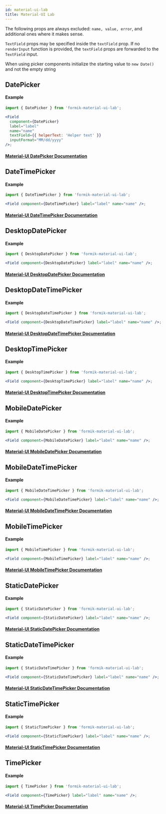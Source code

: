 ```yaml
---
id: material-ui-lab
title: Material-UI Lab
---
```


The following props are always excluded: `name, value, error`, and additional ones where it makes sense.

`TextField` props may be specified inside the `textField` prop. If no `renderInput` function is provided, the `textField` props are forwarded to the `TextField` input.

When using picker components initialize the starting value to `new Date()` and not the empty string

## DatePicker

#### Example

```jsx
import { DatePicker } from 'formik-material-ui-lab';

<Field
  component={DatePicker}
  label="label"
  name="name"
  textField={{ helperText: 'Helper text' }}
  inputFormat="MM/dd/yyyy"
/>;
```

#### [Material-UI DatePicker Documentation](https://mui.com/api/date-picker/)

## DateTimePicker

#### Example

```jsx
import { DateTimePicker } from 'formik-material-ui-lab';

<Field component={DateTimePicker} label="label" name="name" />;
```

#### [Material-UI DateTimePicker Documentation](https://mui.com/api/date-time-picker/)

## DesktopDatePicker

#### Example

```jsx
import { DesktopDatePicker } from 'formik-material-ui-lab';

<Field component={DesktopDatePicker} label="label" name="name" />;
```

#### [Material-UI DesktopDatePicker Documentation](https://mui.com/api/desktop-date-picker/)

## DesktopDateTimePicker

#### Example

```jsx
import { DesktopDateTimePicker } from 'formik-material-ui-lab';

<Field component={DesktopDateTimePicker} label="label" name="name" />;
```

#### [Material-UI DesktopDateTimePicker Documentation](https://mui.com/api/desktop-date-time-picker/)

## DesktopTimePicker

#### Example

```jsx
import { DesktopTimePicker } from 'formik-material-ui-lab';

<Field component={DesktopTimePicker} label="label" name="name" />;
```

#### [Material-UI DesktopTimePicker Documentation](https://mui.com/api/desktop-time-picker/)

## MobileDatePicker

#### Example

```jsx
import { MobileDatePicker } from 'formik-material-ui-lab';

<Field component={MobileDatePicker} label="label" name="name" />;
```

#### [Material-UI MobileDatePicker Documentation](https://mui.com/api/mobile-date-picker/)

## MobileDateTimePicker

#### Example

```jsx
import { MobileDateTimePicker } from 'formik-material-ui-lab';

<Field component={MobileDateTimePicker} label="label" name="name" />;
```

#### [Material-UI MobileDateTimePicker Documentation](https://mui.com/api/mobile-date-time-picker/)

## MobileTimePicker

#### Example

```jsx
import { MobileTimePicker } from 'formik-material-ui-lab';

<Field component={MobileTimePicker} label="label" name="name" />;
```

#### [Material-UI MobileTimePicker Documentation](https://mui.com/api/mobile-time-picker/)

## StaticDatePicker

#### Example

```jsx
import { StaticDatePicker } from 'formik-material-ui-lab';

<Field component={StaticDatePicker} label="label" name="name" />;
```

#### [Material-UI StaticDatePicker Documentation](https://mui.com/api/static-date-picker/)

## StaticDateTimePicker

#### Example

```jsx
import { StaticDateTimePicker } from 'formik-material-ui-lab';

<Field component={StaticDateTimePicker} label="label" name="name" />;
```

#### [Material-UI StaticDateTimePicker Documentation](https://mui.com/api/static-date-time-picker/)

## StaticTimePicker

#### Example

```jsx
import { StaticTimePicker } from 'formik-material-ui-lab';

<Field component={StaticTimePicker} label="label" name="name" />;
```

#### [Material-UI StaticTimePicker Documentation](https://mui.com/api/static-time-picker/)

## TimePicker

#### Example

```jsx
import { TimePicker } from 'formik-material-ui-lab';

<Field component={TimePicker} label="label" name="name" />;
```

#### [Material-UI TimePicker Documentation](https://mui.com/api/time-picker/)
